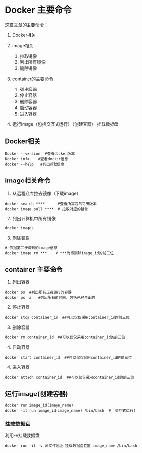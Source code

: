 # Docker 主要命令

这篇文章的主要命令：

1. Docker相关

2. image相关
    1. 拉取镜像
    2. 列出所有镜像
    3. 删除镜像

3. container的主要命令
    1. 列出容器
    2. 停止容器
    3. 删除容器
    4. 启动容器
    5. 进入容器


4. 运行image（包括交互式运行）（创建容器）
    挂载数据盘

## Docker相关

```shell
Docker --version  #查看docker版本
Docker info    #查看docker信息
docker --help   #列出帮助信息
```

## image相关命令

1. 从远程仓库拉去镜像（下载image）
```shell 
docker search ****      #查看所需包的可用版本
docker image pull ****  # 拉取对应的镜像
```

2. 列出计算机中所有镜像
```
docker images
```

3. 删除镜像
```shell
# 依据第二步得到的image信息
docker image rm ***    # ***为待删除image_id的前三位
```

## container 主要命令

1. 列出容器
```shell
docker ps  #列出所有正在运行的容器
docker ps -a   #列出所有的容器，包括已经停止的
```

2. 停止容器
```shell
docker stop container_id  ##可以仅仅采用container_id的前三位
```

3. 删除容器

```shell
docker rm container_id  ##可以仅仅采用container_id的前三位
```

4. 启动容器

```shell
docker start container_id  ##可以仅仅采用container_id的前三位
```

4. 进入容器

```shell
docker attach container_id  ##可以仅仅采用container_id的前三位
```

## 运行image(创建容器)

```shell
docker run image_id(image_name)
docker -it run image_id(image_name) /bin/bash  # (交互式运行)

```
### 挂载数据盘
利用-v挂载数据盘
```shell
docker run -it -v 源文件地址:挂载数据盘位置 image_name /bin/bash   
```